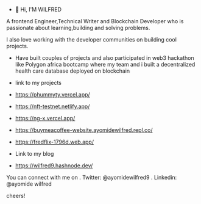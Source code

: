 
- 👋 Hi, I'M WILFRED 

A frontend Engineer,Technical Writer and Blockchain Developer who is passionate about learning,building and solving problems.

I also love working with the developer communities on building cool projects.


- Have built couples of projects and also participated in web3 hackathon like Polygon africa bootcamp where my team and i built a decentralized health care database deployed on blockchain
- link to my projects
-  https://phummyty.vercel.app/
-  https://nft-testnet.netlify.app/
-  https://ng-x.vercel.app/
-  https://buymeacoffee-website.ayomidewilfred.repl.co/
-  https://fredflix-1796d.web.app/

- Link to my blog 
- https://wilfred9.hashnode.dev/

You can connect with me on 
. Twitter: @ayomidewilfred9
. Linkedin: @ayomide wilfred


cheers!

